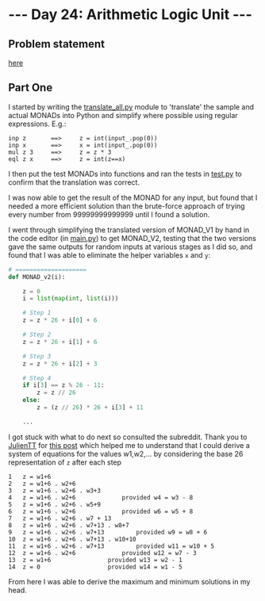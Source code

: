# --- Day 24: Arithmetic Logic Unit ---

## Problem statement

[here](https://adventofcode.com/2021/day/24)

## Part One

I started by writing the [translate_all.py](solution/translate_all.py) module to 'translate' the sample and actual MONADs into Python and simplify where possible using regular expressions. E.g.:

```
inp z       ==>     z = int(input_.pop(0))
inp x       ==>     x = int(input_.pop(0))
mul z 3     ==>     z = z * 3
eql z x     ==>     z = int(z==x)
```

I then put the test MONADs into functions and ran the tests in [test.py](tests/test.py) to confirm that the translation was correct.

I was now able to get the result of the MONAD for any input, but found that I needed a more efficient solution than the brute-force approach of trying every number from 99999999999999 until I found a solution.

I went through simplifying the translated version of MONAD_V1 by hand in the code editor (in [main.py](solution/main.py)) to get MONAD_V2, testing that the two versions gave the same outputs for random inputs at various stages as I did so, and found that I was able to eliminate the helper variables `x` and `y`:

```python
# ====================
def MONAD_v2(i):

    z = 0
    i = list(map(int, list(i)))

    # Step 1
    z = z * 26 + i[0] + 6

    # Step 2
    z = z * 26 + i[1] + 6

    # Step 3
    z = z * 26 + i[2] + 3

    # Step 4
    if i[3] == z % 26 - 11:
        z = z // 26
    else:
        z = (z // 26) * 26 + i[3] + 11

    ...
```

I got stuck with what to do next so consulted the subreddit. Thank you to [JulienTT](https://www.reddit.com/user/JulienTT/) for [this post](https://www.reddit.com/r/adventofcode/comments/rnejv5/comment/hq57ov0/?utm_source=share&utm_medium=web2x&context=3) which helped me to understand that I could derive a system of equations for the values w1,w2,... by considering the base 26 representation of `z` after each step

```
1	z = w1+6
2	z = w1+6 . w2+6
3	z = w1+6 . w2+6 . w3+3
4	z = w1+6 . w2+6				provided w4 = w3 - 8
5	z = w1+6 . w2+6 . w5+9
6	z = w1+6 . w2+6				provided w6 = w5 + 8
7	z = w1+6 . w2+6 . w7 + 13
8	z = w1+6 . w2+6 . w7+13 . w8+7
9	z = w1+6 . w2+6 . w7+13			provided w9 = w8 + 6
10	z = w1+6 . w2+6 . w7+13 . w10+10
11	z = w1+6 . w2+6 . w7+13			provided w11 = w10 + 5
12	z = w1+6 . w2+6				provided w12 = w7 - 3
13	z = w1+6				provided w13 = w2 - 1
14	z = 0					provided w14 = w1 - 5
```

From here I was able to derive the maximum and minimum solutions in my head.